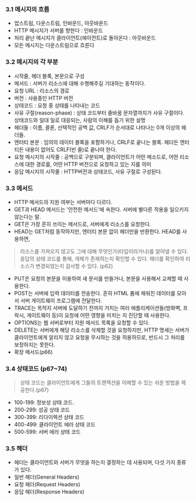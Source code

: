 ### 3.1 메시지의 흐름
- 업스트림, 다운스트림, 인바운드, 아웃바운드
- HTTP 메시지가 서버를 향한다 : 인바운드
- 처리 끝난 메시지가 클라이언트(에이전트)로 돌아온다 : 아웃바운드
- 모든 메시지는 다운스트림으로 흐른다

### 3.2 메시지의 각 부분
- 시작줄, 헤더 블록, 본문으로 구성
- 메서드 : 서버가 리소스에 대해 수행해주길 기대하는 동작이다.
- 요청 URL : 리소스의 경로 
- 버전 : 사용중인 HTTP 버전
- 상태코드 : 요청 중 상태를 나타내는 코드
- 사유 구절(reason-phase) : 상태 코드부터 줄바꿈 문자열까지가 사유 구절이다. 상태코드와 일대 일로 대응되는, 사람의 이해를 돕기 위한 설명
- 헤더들 : 이름,  콜론, 선택적인 공백 값, CRLF가 순서대로 나타나는 0개 이상의 헤더들.
- 엔터티 본문 : 임의의 데이터 블록을 포함하거나, CRLF로 끝나는 블록. 헤더든 엔터티든 내용이 없어도 CRLF(빈 줄)로 끝나야 한다.
- 요청 메시지의 시작줄 : 공백으로 구분되며, 클라이언트가 어떤 메소드로, 어떤 리소스에 대한 경로를, 어떤 HTTP 버전으로 요청하고 있는 지를 의미
- 응답 메시지의 시작줄 : HTTP버전과 상태코드, 사유 구절로 구성된다.

### 3.3 메서드
- HTTP 메서드의 지원 여부는 서버마다 다르다.
- GET과 HEAD 메서드는 '안전한 메서드'에 속한다. 서버에 별다른 작용을 일으키지 않는다는 말.
- GET은 가장 흔히 쓰이는 메서드로, 서버에게 리소스를 요청한다.
- HEAD는 GET처럼 동작하지만, 엔터티 본문 없이 헤더만을 반환한다. HEAD를 사용하면,
> 리소스를 가져오지 않고도 그에 대해 무엇인가(타입이라거나)를 알아낼 수 있다.
> 응답의 상태 코드를 통해, 개체가 존재하는지 확인할 수 있다.
> 헤더를 확인하여 리소스가 변경되었는지 검사할 수 있다. (p62)
- PUT은 요청의 본문을 이용하여 새 문서를 만들거나, 본문을 사용해서 교체할 때 사용한다.
- POST는 서버에 입력 데이터를 전송한다. 흔히 HTML 폼에 채워진 데이터를 모아서 서버 게이트웨이 프로그램에 전달한다.
- TRACE는 목적지 서버에 도달하기 전까지 거치는 여러 애플리케이션들(방화벽, 프락시, 게이트웨이 등)이 요청에 어떤 영향을 미치는 지 진단할 때 사용한다. 
- OPTIONS는 웹 서버로부터 지원 메서드 목록을 요청할 수 있다.
- DELETE는 서버에게 해당 리소스를 삭제할 것을 요청하지만, HTTP 명세는 서버가 클라이언트에게 알리지 않고 요청을 무시하는 것을 허용하므로, 반드시 그 처리를 보장하지는 못한다. 
- 확장 메서드(p66)

### 3.4 상태코드 (p67~74)
> 상태 코드는 클라이언트에게 그들의 트랜잭션을 이해할 수 있는 쉬운 방법을 제공한다.(p67)
- 100-199: 정보성 상태 코드. 
- 200-299: 성공 상태 코드
- 300-399: 리다이렉션 상태 코드
- 400-499: 클라이언트 에러 상태 코드
- 500-599: 서버 에러 상태 코드

### 3.5 헤더
- 헤더는 클라이언트와 서버가 무엇을 하는지 결정하는 데 사용되며, 다섯 가지 종류가 있다.
- 일반 헤더(General Headers) 
- 요청 헤더(Request Headers) 
- 응답 헤더(Response Headers) 
